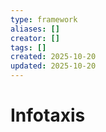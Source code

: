 ```yaml
---
type: framework
aliases: []
creator: []
tags: []
created: 2025-10-20
updated: 2025-10-20
---
```


# Infotaxis


